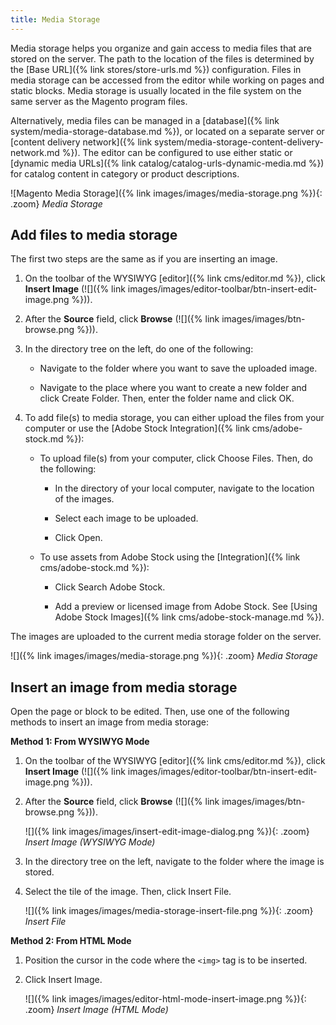 ```yaml
---
title: Media Storage
---
```


Media storage helps you organize and gain access to media files that are stored on the server. The path to the location of the files is determined by the [Base URL]({% link stores/store-urls.md %}) configuration. Files in media storage can be accessed from the editor while working on pages and static blocks. Media storage is usually located in the file system on the same server as the Magento program files.

Alternatively, media files can be managed in a [database]({% link system/media-storage-database.md %}), or located on a separate server or [content delivery network]({% link system/media-storage-content-delivery-network.md %}). The editor can be configured to use either static or [dynamic media URLs]({% link catalog/catalog-urls-dynamic-media.md %}) for catalog content in category or product descriptions.

![Magento Media Storage]({% link images/images/media-storage.png %}){: .zoom}
_Media Storage_

## Add files to media storage

The first two steps are the same as if you are inserting an image.

1. On the toolbar of the WYSIWYG [editor]({% link cms/editor.md %}), click **Insert Image** (![]({% link images/images/editor-toolbar/btn-insert-edit-image.png %})).

1. After the **Source** field, click **Browse** (![]({% link images/images/btn-browse.png %})).

1. In the directory tree on the left, do one of the following:

   - Navigate to the folder where you want to save the uploaded image.

   - Navigate to the place where you want to create a new folder and click <span class="btn">Create Folder</span>. Then, enter the folder name and click <span class="btn">OK</span>.

1. To add file(s) to media storage, you can either upload the files from your computer or use the [Adobe Stock Integration]({% link cms/adobe-stock.md %}):

   - To upload file(s) from your computer, click <span class="btn">Choose Files</span>. Then, do the following:

       - In the directory of your local computer, navigate to the location of the images.

       - Select each image to be uploaded.

       - Click <span class="btn">Open</span>.

   - To use assets from Adobe Stock using the [Integration]({% link cms/adobe-stock.md %}):

       - Click <span class="btn">Search Adobe Stock</span>.

       - Add a preview or licensed image from Adobe Stock. See [Using Adobe Stock Images]({% link cms/adobe-stock-manage.md %}).

The images are uploaded to the current media storage folder on the server.

![]({% link images/images/media-storage.png %}){: .zoom}
_Media Storage_

## Insert an image from media storage

Open the page or block to be edited. Then, use one of the following methods to insert an image from media storage:

**Method 1: From WYSIWYG Mode**

1. On the toolbar of the WYSIWYG [editor]({% link cms/editor.md %}), click **Insert Image** (![]({% link images/images/editor-toolbar/btn-insert-edit-image.png %})).

1. After the **Source** field, click **Browse** (![]({% link images/images/btn-browse.png %})).

    ![]({% link images/images/insert-edit-image-dialog.png %}){: .zoom}
    _Insert Image (WYSIWYG Mode)_

1. In the directory tree on the left, navigate to the folder where the image is stored.

1. Select the tile of the image. Then, click <span class="btn">Insert File</span>.

    ![]({% link images/images/media-storage-insert-file.png %}){: .zoom}
    _Insert File_

**Method 2: From HTML Mode**

1. Position the cursor in the code where the `<img>` tag is to be inserted.

1. Click <span class="btn">Insert Image</span>.

    ![]({% link images/images/editor-html-mode-insert-image.png %}){: .zoom}
    _Insert Image (HTML Mode)_
